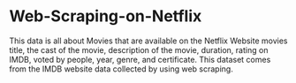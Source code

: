 # Web-Scraping-on-Netflix
This data is all about Movies that are available on the Netflix Website movies title, the cast of the movie, description of the movie, duration, rating on IMDB, voted by people, year, genre, and certificate. This dataset comes from the IMDB website data collected by using web scraping.
